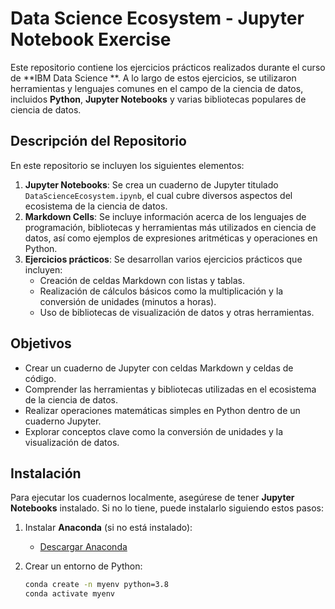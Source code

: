 # Data Science Ecosystem - Jupyter Notebook Exercise

Este repositorio contiene los ejercicios prácticos realizados durante el curso de **IBM Data Science **. A lo largo de estos ejercicios, se utilizaron herramientas y lenguajes comunes en el campo de la ciencia de datos, incluidos **Python**, **Jupyter Notebooks** y varias bibliotecas populares de ciencia de datos.

## Descripción del Repositorio

En este repositorio se incluyen los siguientes elementos:

1. **Jupyter Notebooks**: Se crea un cuaderno de Jupyter titulado `DataScienceEcosystem.ipynb`, el cual cubre diversos aspectos del ecosistema de la ciencia de datos.
2. **Markdown Cells**: Se incluye información acerca de los lenguajes de programación, bibliotecas y herramientas más utilizados en ciencia de datos, así como ejemplos de expresiones aritméticas y operaciones en Python.
3. **Ejercicios prácticos**: Se desarrollan varios ejercicios prácticos que incluyen:
   - Creación de celdas Markdown con listas y tablas.
   - Realización de cálculos básicos como la multiplicación y la conversión de unidades (minutos a horas).
   - Uso de bibliotecas de visualización de datos y otras herramientas.
   
## Objetivos

- Crear un cuaderno de Jupyter con celdas Markdown y celdas de código.
- Comprender las herramientas y bibliotecas utilizadas en el ecosistema de la ciencia de datos.
- Realizar operaciones matemáticas simples en Python dentro de un cuaderno Jupyter.
- Explorar conceptos clave como la conversión de unidades y la visualización de datos.

## Instalación

Para ejecutar los cuadernos localmente, asegúrese de tener **Jupyter Notebooks** instalado. Si no lo tiene, puede instalarlo siguiendo estos pasos:

1. Instalar **Anaconda** (si no está instalado):
   - [Descargar Anaconda](https://www.anaconda.com/products/individual)
   
2. Crear un entorno de Python:
   ```bash
   conda create -n myenv python=3.8
   conda activate myenv
